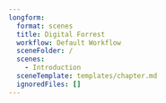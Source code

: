```yaml
---
longform:
  format: scenes
  title: Digital Forrest
  workflow: Default Workflow
  sceneFolder: /
  scenes:
    - Introduction
  sceneTemplate: templates/chapter.md
  ignoredFiles: []
---
```

